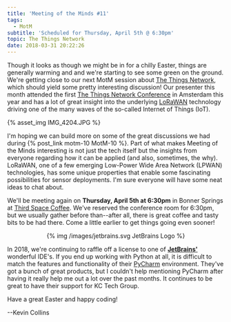 ```yaml
---
title: 'Meeting of the Minds #11'
tags:
  - MotM
subtitle: 'Scheduled for Thursday, April 5th @ 6:30pm'
topic: The Things Network
date: 2018-03-31 20:22:26
---
```


Though it looks as though we might be in for a chilly Easter, things are generally warming and and we're starting to see some green on the ground.  We're getting close to our next MotM session about [The Things Network](https://www.thethingsnetwork.org), which should yield some pretty interesting discussion!  Our presenter this month attended the first [The Things Network Conference](https://www.thethingsnetwork.org/conference/) in Amsterdam this year and has a lot of great insight into the underlying [LoRaWAN](https://www.lora-alliance.org/what-is-lora) technology driving one of the many waves of the so-called Internet of Things (IoT).

<!-- more -->

{% asset_img IMG_4204.JPG %}

I'm hoping we can build more on some of the great discussions we had during {% post_link motm-10 MotM-10 %}.  Part of what makes Meeting of the Minds interesting is not just the tech itself but the insights from everyone regarding how it can be applied (and also, sometimes, the why).  LoRaWAN, one of a few emerging Low-Power Wide Area Network (LPWAN) technologies, has some unique properties that enable some fascinating possibilities for sensor deployments.  I'm sure everyone will have some neat ideas to chat about.

We'll be meeting again on **Thursday, April 5th at 6:30pm** in Bonner Springs at [Third Space Coffee](http://thirdspacecoffeehouse.com).  We've reserved the conference room for 6:30pm, but we usually gather before than--after all, there is great coffee and tasty bits to be had there.  Come a little earlier to get things going even sooner!

<center>
{% img /images/jetbrains.svg JetBrains Logo %}
</center>

In 2018, we're continuing to raffle off a license to one of **[JetBrains'](https://www.jetbrains.com)** wonderful IDE's.  If you end up working with Python at all, it is difficult to match the features and functionality of their [PyCharm](https://www.jetbrains.com/pycharm/) environment.  They've got a bunch of great products, but I couldn't help mentioning PyCharm after having it really help me out a lot over the past months.  It continues to be great to have their support for KC Tech Group.

Have a great Easter and happy coding!

--Kevin Collins